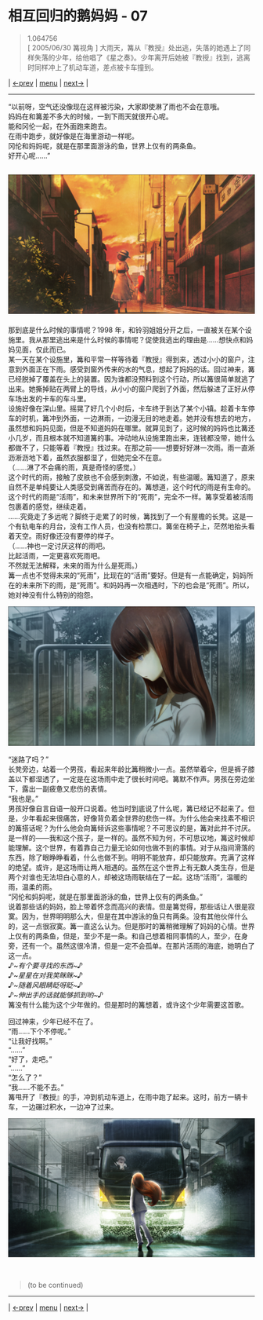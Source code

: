 # 相互回归的鹅妈妈 - 07
> 1.064756  
> [ 2005/06/30 篝视角 ] 大雨天，篝从『教授』处出逃，失落的她遇上了同样失落的少年，给他唱了《星之奏》。少年离开后她被『教授』找到，逃离时同样冲上了机动车道，差点被卡车撞到。  

| [←prev](./0118) | [menu](../) | [next→](./0120) |

---

“以前呀，空气还没像现在这样被污染，大家即使淋了雨也不会在意哦。  
 妈妈在和篝差不多大的时候，一到下雨天就很开心呢。  
 能和冈伦一起，在外面跑来跑去。  
 在雨中跑步，就好像是在海里游动一样呢。  
 冈伦和妈妈呢，就是在那里面游泳的鱼，世界上仅有的两条鱼。  
 好开心呢……”  

![](../static/image/0114-1.png)
---  

那到底是什么时候的事情呢？1998 年，和铃羽姐姐分开之后，一直被关在某个设施里。我从那里逃出来是什么时候的事情呢？促使我逃出的理由是……想快点和妈妈见面，仅此而已。  
某一天在某个设施里，篝和平常一样等待着『教授』得到来，透过小小的窗户，注意到外面正在下雨。感受到窗外传来的水的气息，想起了妈妈的话。回过神来，篝已经脱掉了覆盖在头上的装置。因为谁都没预料到这个行动，所以篝很简单就逃了出来。她撕掉贴在两臂上的导线，从小小的窗户爬到了外面，然后躲进了正好从停车场出发的卡车的车斗里。  
设施好像在深山里。摇晃了好几个小时后，卡车终于到达了某个小镇。趁着卡车停车的时机，篝冲到外面，一边淋雨，一边漫无目的地走着。她并没有想去的地方，虽然想和妈妈见面，但是不知道妈妈在哪里。就算见到了，这时候的妈妈也比篝还小几岁，而且根本就不知道篝的事。冲动地从设施里跑出来，连钱都没带，她什么都做不了，只能等着『教授』找过来。在那之前——想要好好淋一次雨。雨一直淅沥淅沥地下着，虽然衣服都湿了，但她完全不在意。  
（……淋了不会痛的雨，真是奇怪的感觉。）  
这个时代的雨，接触了皮肤也不会感到刺激，不如说，有些温暖。篝知道了，原来自然不是单纯要让人类感受到痛苦而存在的。篝想道，这个时代的雨是有生命的。这个时代的雨是“活雨”，和未来世界所下的“死雨”，完全不一样。篝享受着被活雨包裹着的感觉，继续走着。  
……究竟走了多远呢？脚终于走累了的时候，篝找到了一个有屋檐的长凳。这是一个有轨电车的月台，没有工作人员，也没有检票口。篝坐在椅子上，茫然地抬头看着天空。雨好像还没有要停的样子。  
（……神也一定讨厌这样的雨吧。  
 比起活雨，一定更喜欢死雨吧。  
 不然就无法解释，未来的雨为什么是死雨。）  
篝一点也不觉得未来的“死雨”，比现在的“活雨”要好。但是有一点能确定，妈妈所在的未来所下的雨，是“死雨”。和妈妈再一次相遇时，下的也会是“死雨”。所以，她对神没有什么特别的抱怨。  

![](../static/image/0119-1.png)

“迷路了吗？”  
长凳旁边，站着一个男孩，看起来年龄比篝稍微小一点。虽然举着伞，但是裤子膝盖以下都湿透了，一定是在这场雨中走了很长时间吧。篝默不作声。男孩在旁边坐下，露出一副疲惫又悲伤的表情。  
“我也是。”  
男孩好像自言自语一般开口说着。他当时到底说了什么呢，篝已经记不起来了。但是，少年看起来很痛苦，好像背负着全世界的悲伤一样。为什么他会来找素不相识的篝搭话呢？为什么他会向篝倾诉这些事情呢？不可思议的是，篝对此并不讨厌。是一样的——我和这个孩子，是一样的。虽然不知为何，不可思议地，篝这时候却能理解。这个世界，有着靠自己力量无论如何也做不到的事情。对于从指间滑落的东西，除了眼睁睁看着，什么也做不到。明明不能放弃，却只能放弃。充满了这样的绝望。或许，是这场雨让两人相遇的。虽然在这个世界上有无数人类生存，但是两个对谁也无法坦白心意的人，却被这场雨联结在了一起。这场“活雨”，温暖的雨，温柔的雨。  
“冈伦和妈妈呢，就是在那里面游泳的鱼，世界上仅有的两条鱼。”  
说着那些话的妈妈，脸上带着怀念而高兴的表情。但是篝觉得，那些话让人很是寂寞。因为，世界明明那么大，但是在其中游泳的鱼只有两条。没有其他伙伴什么的，这一点很寂寞。篝一直这么认为。但是那时的篝稍微理解了妈妈的心情。世界上仅有的两条鱼，但是，至少不是一条。和自己想着相同事情的人，至少，在身旁，还有一个。虽然这很冷清，但是一定不会孤单。在那片活雨的海底，她明白了这一点。  
*♪\~有个要寻找的东西\~♪*  
*♪\~星星在对我笑眯眯\~♪*  
*♪\~随着风眼睛眨呀眨\~♪*  
*♪\~伸出手的话就能够抓到哟\~♪*  
篝没有什么能为这个少年做的。但是那时的篝想着，或许这个少年需要这首歌。  

回过神来，少年已经不在了。  
“雨……下个不停呢。”  
“让我好找啊。”  
“……”  
“好了，走吧。”  
“……”  
“怎么了？”  
“我……不能不去。”  
篝甩开了『教授』的手，冲到机动车道上，在雨中跑了起来。这时，前方一辆卡车，一边碾过积水，一边冲了过来。  

![](../static/image/0119-2.png)


<br/>

> (to be continued)
---

| [←prev](./0118) | [menu](../) | [next→](./0120) |

